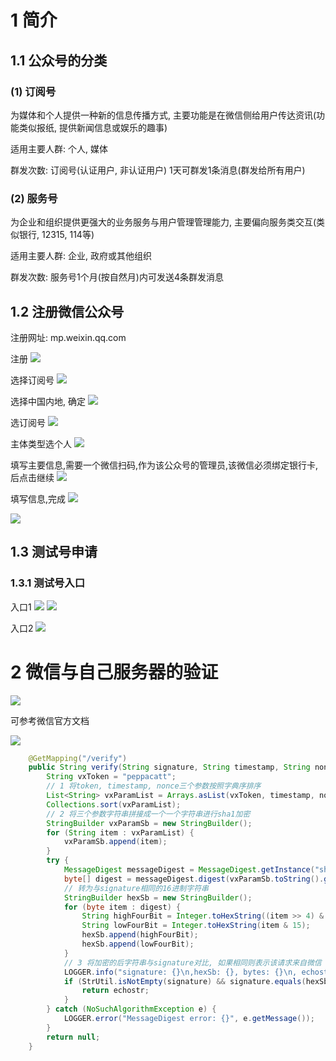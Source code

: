 # 1 简介

## 1.1 公众号的分类

### (1) 订阅号

为媒体和个人提供一种新的信息传播方式, 主要功能是在微信侧给用户传达资讯(功能类似报纸,
提供新闻信息或娱乐的趣事)

适用主要人群: 个人, 媒体

群发次数: 订阅号(认证用户, 非认证用户) 1天可群发1条消息(群发给所有用户)

### (2) 服务号

为企业和组织提供更强大的业务服务与用户管理管理能力, 主要偏向服务类交互(类似银行, 12315, 114等)

适用主要人群: 企业, 政府或其他组织

群发次数: 服务号1个月(按自然月)内可发送4条群发消息

## 1.2 注册微信公众号

注册网址: mp.weixin.qq.com

注册
![](./img/img.png)

选择订阅号
![](./img/img_1.png)

选择中国内地, 确定
![](./img/img_2.png)

选订阅号
![](./img/img_3.png)

主体类型选个人
![](./img/img_4.png)

填写主要信息,需要一个微信扫码,作为该公众号的管理员,该微信必须绑定银行卡, 后点击继续
![](./img/img_5.png)

填写信息,完成
![](./img/img_6.png)

![](img/img_7.png)

## 1.3 测试号申请

### 1.3.1 测试号入口

入口1
![](img/img_8.png)
![](img/img_9.png)

入口2
![](img/img_10.png)

# 2 微信与自己服务器的验证

![](img/img_11.png)

可参考微信官方文档

![](img/img_12.png)

```java
    @GetMapping("/verify")
    public String verify(String signature, String timestamp, String nonce, String echostr) {
        String vxToken = "peppacatt";
        // 1 将token, timestamp, nonce三个参数按照字典序排序
        List<String> vxParamList = Arrays.asList(vxToken, timestamp, nonce);
        Collections.sort(vxParamList);
        // 2 将三个参数字符串拼接成一个一个字符串进行sha1加密
        StringBuilder vxParamSb = new StringBuilder();
        for (String item : vxParamList) {
            vxParamSb.append(item);
        }
        try {
            MessageDigest messageDigest = MessageDigest.getInstance("sha1");
            byte[] digest = messageDigest.digest(vxParamSb.toString().getBytes());
            // 转为与signature相同的16进制字符串
            StringBuilder hexSb = new StringBuilder();
            for (byte item : digest) {
                String highFourBit = Integer.toHexString((item >> 4) & 15);
                String lowFourBit = Integer.toHexString(item & 15);
                hexSb.append(highFourBit);
                hexSb.append(lowFourBit);
            }
            // 3 将加密的后字符串与signature对比, 如果相同则表示该请求来自微信
            LOGGER.info("signature: {}\n,hexSb: {}, bytes: {}\n, echostr: {}\n", signature, hexSb, digest, echostr);
            if (StrUtil.isNotEmpty(signature) && signature.equals(hexSb.toString())) {
                return echostr;
            }
        } catch (NoSuchAlgorithmException e) {
            LOGGER.error("MessageDigest error: {}", e.getMessage());
        }
        return null;
    }
```